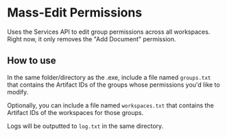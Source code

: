 # Mass-Edit Permissions
Uses the Services API to edit group permissions across all workspaces. Right now, it only removes the "Add Document" permission. 

## How to use
In the same folder/directory as the .exe, include a file named `groups.txt` that contains the Artifact IDs of the groups whose permissions you'd like to modify.

Optionally, you can include a file named `workspaces.txt` that contains the Artifact IDs of the workspaces for those groups. 

Logs will be outputted to `log.txt` in the same directory.
